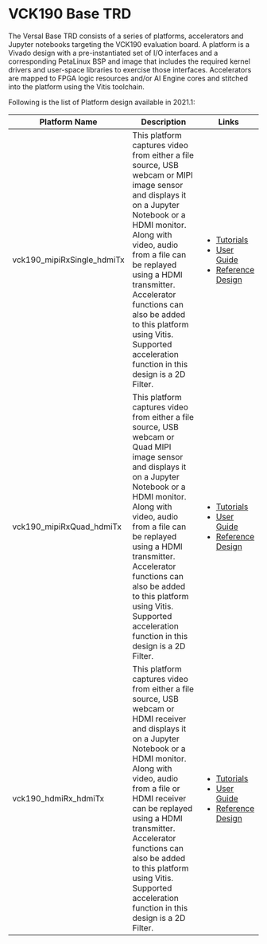 # VCK190 Base TRD

The Versal Base TRD consists of a series of platforms, accelerators and Jupyter
notebooks targeting the VCK190 evaluation board. A platform is a Vivado design
with a pre-instantiated set of I/O interfaces and a corresponding PetaLinux BSP
and image that includes the required kernel drivers and user-space libraries to
exercise those interfaces. Accelerators are mapped to FPGA logic resources
and/or AI Engine cores and stitched into the platform using the Vitis toolchain.

Following is the list of Platform design available in 2021.1:

| Platform Name  | Description  |  Links |
| -------------- | ------------- | ---------------- |
| vck190_mipiRxSingle_hdmiTx | This platform captures video from either a file source, USB webcam or MIPI image sensor and displays it on a Jupyter Notebook or a HDMI monitor. Along with video, audio from a file can be replayed using a HDMI transmitter. Accelerator functions can also be added to this platform using Vitis. Supported acceleration function in this design is a 2D Filter. |   <ul><li><a href="https://xilinx.github.io/vck190-base-trd/build/html/index.html">Tutorials</a></li><li><a href="https://www.xilinx.com/member/vck190_headstart/ug1442-versal-acap-vck190_WtMkX.pdf">User Guide</a></li><li><a href="https://www.xilinx.com/member/forms/download/design-license-xef.html?filename=rdf0610-vck190_base_trd_platform1_2020.2_v0.5.zip">Reference Design</a></li></ul>
| vck190_mipiRxQuad_hdmiTx | This platform captures video from either a file source, USB webcam or Quad MIPI image sensor and displays it on a Jupyter Notebook or a HDMI monitor.  Along with video, audio from a file can be replayed using a HDMI transmitter. Accelerator functions can also be added to this platform using Vitis. Supported acceleration function in this design is a 2D Filter. | <ul><li><a href="https://xilinx.github.io/vck190-base-trd/build/html/index.html">Tutorials</a></li><li><a href="https://www.xilinx.com/member/vck190_headstart/ug1442-versal-acap-vck190_WtMkX.pdf">User Guide</a></li><li><a href="https://www.xilinx.com/member/forms/download/design-license-xef.html?filename=rdf0611-vck190_base_trd_platform2_2020.2_v0.5.zip">Reference Design</a></li></ul>
| vck190_hdmiRx_hdmiTx | This platform captures video from either a file source, USB webcam or HDMI receiver and displays it on a Jupyter Notebook or a HDMI monitor. Along with video, audio from a file or HDMI receiver can  be replayed using a HDMI transmitter. Accelerator functions can also be added to this platform using Vitis. Supported acceleration function in this design is a 2D Filter. |  <ul><li><a href="https://xilinx.github.io/vck190-base-trd/build/html/index.html">Tutorials</a></li><li><a href="https://www.xilinx.com/member/vck190_headstart/ug1442-versal-acap-vck190_WtMkX.pdf">User Guide</a></li><li><a href="https://www.xilinx.com/member/forms/download/design-license-xef.html?filename=rdf0612-vck190_base_trd_platform3_2020.2_v0.5.zip">Reference Design</a></li></ul>
